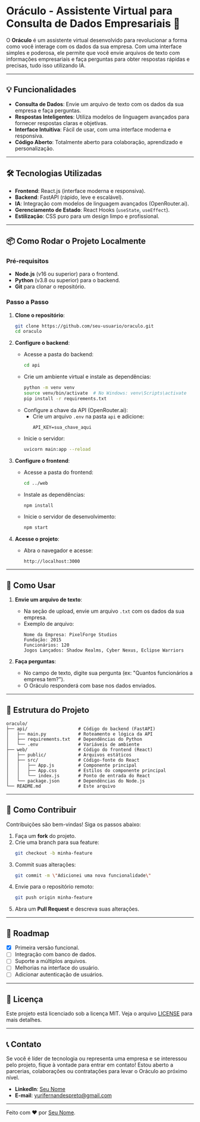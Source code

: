 # Oráculo - Assistente Virtual para Consulta de Dados Empresariais 🚀

O **Oráculo** é um assistente virtual desenvolvido para revolucionar a forma como você interage com os dados da sua empresa. Com uma interface simples e poderosa, ele permite que você envie arquivos de texto com informações empresariais e faça perguntas para obter respostas rápidas e precisas, tudo isso utilizando IA.

---

## 💡 Funcionalidades

- **Consulta de Dados**: Envie um arquivo de texto com os dados da sua empresa e faça perguntas.
- **Respostas Inteligentes**: Utiliza modelos de linguagem avançados para fornecer respostas claras e objetivas.
- **Interface Intuitiva**: Fácil de usar, com uma interface moderna e responsiva.
- **Código Aberto**: Totalmente aberto para colaboração, aprendizado e personalização.

---

## 🛠️ Tecnologias Utilizadas

- **Frontend**: React.js (interface moderna e responsiva).
- **Backend**: FastAPI (rápido, leve e escalável).
- **IA**: Integração com modelos de linguagem avançados (OpenRouter.ai).
- **Gerenciamento de Estado**: React Hooks (`useState`, `useEffect`).
- **Estilização**: CSS puro para um design limpo e profissional.

---

## 📦 Como Rodar o Projeto Localmente

### Pré-requisitos

- **Node.js** (v16 ou superior) para o frontend.
- **Python** (v3.8 ou superior) para o backend.
- **Git** para clonar o repositório.

### Passo a Passo

1. **Clone o repositório**:
   ```bash
   git clone https://github.com/seu-usuario/oraculo.git
   cd oraculo
   ```

2. **Configure o backend**:
   - Acesse a pasta do backend:
     ```bash
     cd api
     ```
   - Crie um ambiente virtual e instale as dependências:
     ```bash
     python -m venv venv
     source venv/bin/activate  # No Windows: venv\Scripts\activate
     pip install -r requirements.txt
     ```
   - Configure a chave da API (OpenRouter.ai):
     - Crie um arquivo `.env` na pasta `api` e adicione:
       ```plaintext
       API_KEY=sua_chave_aqui
       ```
   - Inicie o servidor:
     ```bash
     uvicorn main:app --reload
     ```

3. **Configure o frontend**:
   - Acesse a pasta do frontend:
     ```bash
     cd ../web
     ```
   - Instale as dependências:
     ```bash
     npm install
     ```
   - Inicie o servidor de desenvolvimento:
     ```bash
     npm start
     ```

4. **Acesse o projeto**:
   - Abra o navegador e acesse:
     ```
     http://localhost:3000
     ```

---

## 🚀 Como Usar

1. **Envie um arquivo de texto**:
   - Na seção de upload, envie um arquivo `.txt` com os dados da sua empresa.
   - Exemplo de arquivo:
     ```plaintext
     Nome da Empresa: PixelForge Studios
     Fundação: 2015
     Funcionários: 120
     Jogos Lançados: Shadow Realms, Cyber Nexus, Eclipse Warriors
     ```

2. **Faça perguntas**:
   - No campo de texto, digite sua pergunta (ex: \"Quantos funcionários a empresa tem?\").
   - O Oráculo responderá com base nos dados enviados.

---

## 📂 Estrutura do Projeto

```
oraculo/
├── api/                   # Código do backend (FastAPI)
│   ├── main.py            # Roteamento e lógica da API
│   ├── requirements.txt   # Dependências do Python
│   └── .env               # Variáveis de ambiente
├── web/                   # Código do frontend (React)
│   ├── public/            # Arquivos estáticos
│   ├── src/               # Código-fonte do React
│   │   ├── App.js         # Componente principal
│   │   ├── App.css        # Estilos do componente principal
│   │   └── index.js       # Ponto de entrada do React
│   └── package.json       # Dependências do Node.js
└── README.md              # Este arquivo
```

---

## 🤝 Como Contribuir

Contribuições são bem-vindas! Siga os passos abaixo:

1. Faça um **fork** do projeto.
2. Crie uma branch para sua feature:
   ```bash
   git checkout -b minha-feature
   ```
3. Commit suas alterações:
   ```bash
   git commit -m \"Adicionei uma nova funcionalidade\"
   ```
4. Envie para o repositório remoto:
   ```bash
   git push origin minha-feature
   ```
5. Abra um **Pull Request** e descreva suas alterações.

---

## 📌 Roadmap

- [x] Primeira versão funcional.
- [ ] Integração com banco de dados.
- [ ] Suporte a múltiplos arquivos.
- [ ] Melhorias na interface do usuário.
- [ ] Adicionar autenticação de usuários.

---

## 📄 Licença

Este projeto está licenciado sob a licença MIT. Veja o arquivo [LICENSE](LICENSE) para mais detalhes.

---

## 📞 Contato

Se você é líder de tecnologia ou representa uma empresa e se interessou pelo projeto, fique à vontade para entrar em contato! Estou aberto a parcerias, colaborações ou contratações para levar o Oráculo ao próximo nível.

- **LinkedIn**: [Seu Nome](https://www.linkedin.com/in/yuriferr)
- **E-mail**: yurifernandespreto@gmail.com

---

Feito com ❤️ por [Seu Nome](https://github.com/Yuriferr).  
